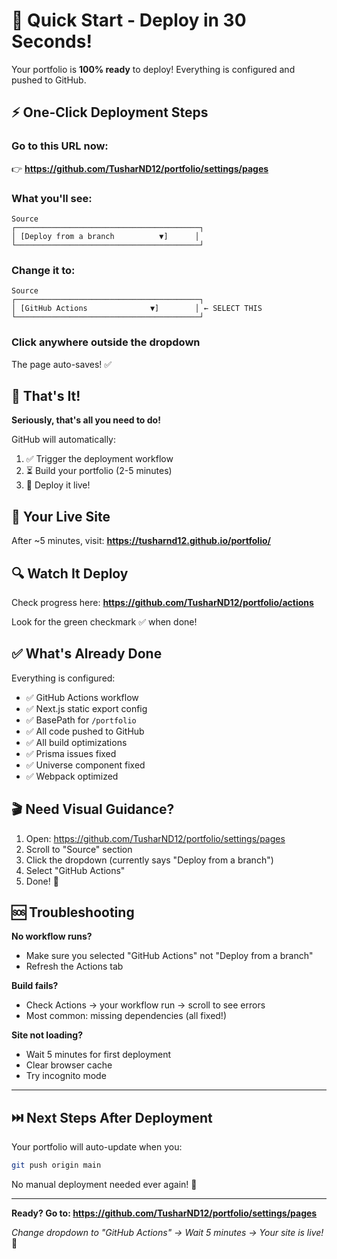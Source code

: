 # 🚀 Quick Start - Deploy in 30 Seconds!

Your portfolio is **100% ready** to deploy! Everything is configured and pushed to GitHub.

## ⚡ One-Click Deployment Steps

### Go to this URL now:
👉 **https://github.com/TusharND12/portfolio/settings/pages**

### What you'll see:
```
Source
┌─────────────────────────────────────────┐
│ [Deploy from a branch          ▼]      │
└─────────────────────────────────────────┘
```

### Change it to:
```
Source
┌─────────────────────────────────────────┐
│ [GitHub Actions              ▼]        │ ← SELECT THIS
└─────────────────────────────────────────┘
```

### Click anywhere outside the dropdown
The page auto-saves! ✅

## 🎉 That's It!

**Seriously, that's all you need to do!**

GitHub will automatically:
1. ✅ Trigger the deployment workflow
2. ⏳ Build your portfolio (2-5 minutes)
3. 🚀 Deploy it live!

## 📍 Your Live Site

After ~5 minutes, visit:
**https://tusharnd12.github.io/portfolio/**

## 🔍 Watch It Deploy

Check progress here:
**https://github.com/TusharND12/portfolio/actions**

Look for the green checkmark ✅ when done!

## ✅ What's Already Done

Everything is configured:
- ✅ GitHub Actions workflow
- ✅ Next.js static export config
- ✅ BasePath for `/portfolio`
- ✅ All code pushed to GitHub
- ✅ All build optimizations
- ✅ Prisma issues fixed
- ✅ Universe component fixed
- ✅ Webpack optimized

## 🎬 Need Visual Guidance?

1. Open: https://github.com/TusharND12/portfolio/settings/pages
2. Scroll to "Source" section
3. Click the dropdown (currently says "Deploy from a branch")
4. Select "GitHub Actions"
5. Done! 🎉

## 🆘 Troubleshooting

**No workflow runs?**
- Make sure you selected "GitHub Actions" not "Deploy from a branch"
- Refresh the Actions tab

**Build fails?**
- Check Actions → your workflow run → scroll to see errors
- Most common: missing dependencies (all fixed!)

**Site not loading?**
- Wait 5 minutes for first deployment
- Clear browser cache
- Try incognito mode

---

## ⏭️ Next Steps After Deployment

Your portfolio will auto-update when you:
```bash
git push origin main
```

No manual deployment needed ever again! 🎯

---

**Ready? Go to: https://github.com/TusharND12/portfolio/settings/pages**

*Change dropdown to "GitHub Actions" → Wait 5 minutes → Your site is live!* 🚀

